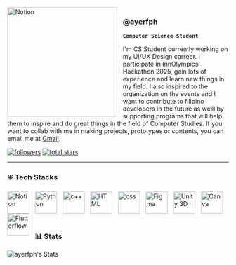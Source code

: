 <img align="left" alt="Notion" width="250px" style="padding-right:10px;" src="https://github.com/user-attachments/assets/b874e484-949f-49d3-bafd-3c6f7bf6cbd9"/>

<h3>@ayerfph</h3>

**`Computer Science Student`**

I'm CS Student currently working on my UI/UX Design carreer. I participate in InnOlympics Hackathon 2025, gain lots of experience and learn new things in my field. I also inspired to the organization on the events and I want to contribute to filipino developers in the future as welll by supporting programs that will help them to inspire and do great things in the field of Computer Studies. If you want to collab with me in making projects, prototypes or contents, you can email me at <a href="jettayam01122@gmail.com">Gmail</a>.

   <p align="left">
      <a href="https://github.com/ayerfph?tab=followers">
         <img alt="followers" title="Follow me on Github" src="https://custom-icon-badges.demolab.com/github/followers/ayerfph?color=236ad3&labelColor=1155ba&style=for-the-badge&logo=person-add&label=Follow&logoColor=white"/></a>
      <a href="https://github.com/ayerfph?tab=repositories&sort=stargazers">
         <img alt="total stars" title="Total stars on GitHub" src="https://custom-icon-badges.demolab.com/github/stars/ayerfph?color=55960c&style=for-the-badge&labelColor=488207&logo=star"/></a>
   </p>

   ---
   ### ❇️ Tech Stacks

  <img align="left" alt="Notion" width="50px" style="padding-right:10px;" src="https://github.com/user-attachments/assets/c077d93d-cceb-48aa-9453-7442d5ee97c6"/>
  <img align="left" alt="Python" width="50px" style="padding-right:10px;" src="https://github.com/user-attachments/assets/fa9a878c-bae3-4c71-877c-07a9e68fd2a3"/>
  <img align="left" alt="c++" width="50px" style="padding-right:10px;" src="https://github.com/user-attachments/assets/f68551e0-9f4e-4aa9-8644-0b159e9abce0"/>
  <img align="left" alt="HTML" width="50px" style="padding-right:10px;" src="https://github.com/user-attachments/assets/6340b4e7-4037-4a3b-bc92-0499e75da3a9"/>
  <img align="left" alt="css" width="50px" style="padding-right:10px;" src="https://github.com/user-attachments/assets/cfdcf7d1-0f28-4ad0-b29f-ba04f17b1537"/>
  <img align="left" alt="Figma" width="50px" style="padding-right:10px;" src="https://github.com/user-attachments/assets/c7cfa0a1-aaba-444e-9e8d-3d796c41dda7"/>
  <img align="left" alt="Unity 3D" width="50px" style="padding-right:10px;" src="https://github.com/user-attachments/assets/67611c9a-5630-4e14-bb73-e4db6e7c9833"/>
  <img align="left" alt="Canva" width="50px" style="padding-right:10px;" src="https://github.com/user-attachments/assets/550b456f-0029-4178-8875-db0c4e7f6f85"/>
  <img align="left" alt="Flutterflow" width="50px" style="padding-right:10px;" src="https://github.com/user-attachments/assets/a1d815a4-5c28-4fb9-8a8a-de75f79343e0"/>

</br></br></br></br>

### 📊 Stats

![ayerfph's Stats](https://github-readme-stats.vercel.app/api?username=ayerfph&show_icons=true&theme=gruvbox)
